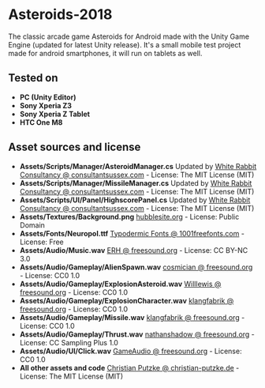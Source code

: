 # Asteroids-2018
The classic arcade game Asteroids for Android made with the Unity Game Engine (updated for latest Unity release).
It's a small mobile test project made for android smartphones, it will run on tablets as well.

## Tested on ##
* **PC (Unity Editor)**
* **Sony Xperia Z3**
* **Sony Xperia Z Tablet**
* **HTC One M8**

## Asset sources and license
* **Assets/Scripts/Manager/AsteroidManager.cs** Updated by [White Rabbit Consultancy @ consultantsussex.com](https://consultantsussex.com) - License: The MIT License (MIT)
* **Assets/Scripts/Manager/MissileManager.cs** Updated by [White Rabbit Consultancy @ consultantsussex.com](https://consultantsussex.com) - License: The MIT License (MIT)
* **Assets/Scripts/UI/Panel/HighscorePanel.cs** Updated by [White Rabbit Consultancy @ consultantsussex.com](https://consultantsussex.com) - License: The MIT License (MIT)
* **Assets/Textures/Background.png** [hubblesite.org](http://hubblesite.org/newscenter/archive/releases/2008/28/image/a/) - License: Public Domain
* **Assets/Fonts/Neuropol.ttf** [Typodermic Fonts @ 1001freefonts.com](http://www.1001freefonts.com/neuropol.font) - License: Free
* **Assets/Audio/Music.wav** [ERH @ freesound.org](https://www.freesound.org/people/ERH/sounds/62068/) - License: CC BY-NC 3.0
* **Assets/Audio/Gameplay/AlienSpawn.wav** [cosmician @ freesound.org](https://www.freesound.org/people/cosmician/sounds/158410/) - License: CC0 1.0
* **Assets/Audio/Gameplay/ExplosionAsteroid.wav** [Willlewis @ freesound.org](https://www.freesound.org/people/Willlewis/sounds/244345/) - License: CC0 1.0
* **Assets/Audio/Gameplay/ExplosionCharacter.wav** [klangfabrik @ freesound.org](https://www.freesound.org/people/klangfabrik/sounds/210613/) - License: CC0 1.0
* **Assets/Audio/Gameplay/Missile.wav** [klangfabrik @ freesound.org](https://www.freesound.org/people/Julien%20Matthey/sounds/268343/) - License: CC0 1.0
* **Assets/Audio/Gameplay/Thrust.wav** [nathanshadow @ freesound.org](https://www.freesound.org/people/nathanshadow/sounds/22455/) - License: CC Sampling Plus 1.0
* **Assets/Audio/UI/Click.wav** [GameAudio @ freesound.org](https://www.freesound.org/people/GameAudio/sounds/220166/) - License: CC0 1.0
* **All other assets and code** [Christian Putzke @ christian-putzke.de](http://www.christian-putzke.de) - License: The MIT License (MIT)
